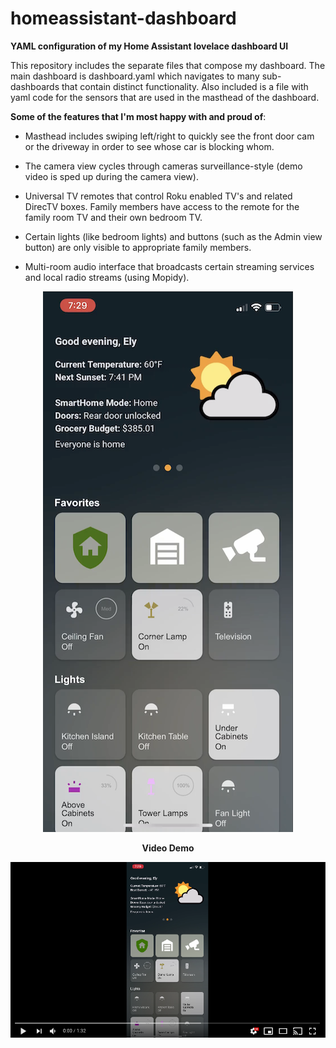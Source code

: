 # homeassistant-dashboard
__YAML configuration of my Home Assistant lovelace dashboard UI__

This repository includes the separate files that compose my dashboard. The main dashboard is dashboard.yaml which navigates to many sub-dashboards that contain distinct functionality. Also included is a file with yaml code for the sensors that are used in the masthead of the dashboard.

__Some of the features that I'm most happy with and proud of__:

* Masthead includes swiping left/right to quickly see the front door cam or the driveway in order to see whose car is blocking whom.

* The camera view cycles through cameras surveillance-style (demo video is sped up during the camera view).

* Universal TV remotes that control Roku enabled TV's and related DirecTV boxes. Family members have access to the remote for the family room TV and their own bedroom TV.

* Certain lights (like bedroom lights) and buttons (such as the Admin view button) are only visible to appropriate family members.

* Multi-room audio interface that broadcasts certain streaming services and local radio streams (using Mopidy).

<p align="center">
  <img src="https://github.com/e1miran/homeassistant-dashboard/blob/main/dashboard-400.png?raw=true" width="400px"/>
</p>
<p align="center">
  <strong>Video Demo</strong>
</p>
<p align="center">
  <a href="https://youtu.be/U0vn1WXByVQ">
    <img src="https://github.com/e1miran/homeassistant-dashboard/blob/main/yt.png" width="600px" />
  </a>
</p>
